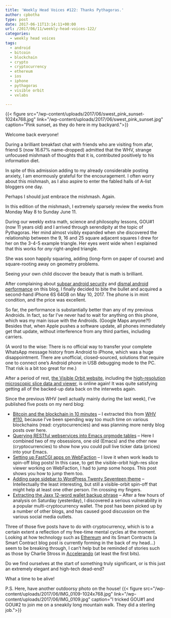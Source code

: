 ```yaml
---
title: 'Weekly Head Voices #122: Thanks Pythagoras.'
author: cpbotha
type: post
date: 2017-06-11T13:14:11+00:00
url: /2017/06/11/weekly-head-voices-122/
categories:
  - weekly head voices
tags:
  - android
  - bitcoin
  - blockchain
  - crypto
  - cryptocurrency
  - ethereum
  - ios
  - iphone
  - pythagoras
  - visible orbit
  - vxlabs

---
```

{{< figure src="/wp-content/uploads/2017/06/swest_pink_sunset-1024x768.jpg" link="/wp-content/uploads/2017/06/swest_pink_sunset.jpg" caption="Pink sunset, as they do here in my backyard.">}} 

Welcome back everyone!

During a brilliant breakfast chat with friends who are visiting from afar, friend S (now 16.67% name-dropped) admitted that the WHV, strange unfocused mishmash of thoughts that it is, contributed positively to his information diet.

In spite of this admission adding to my already considerable posting anxiety, I am enormously grateful for the encouragement. I often worry about this mishmash, as I also aspire to enter the fabled halls of A-list bloggers one day.

Perhaps I should just embrace the mishmash. Again.

In this edition of the mishmash, I extremely sparsely review the weeks from Monday May 8 to Sunday June 11.

During our weekly extra math, science and philosophy lessons, GOU#1 (now 11 years old) and I arrived through serendipity at the topic of Pythagoras. Her mind almost visibly expanded when she discovered the relationship between the 9, 16 and 25 square adjacent squares I drew for her on the 3-4-5 example triangle. Her eyes went wide when I explained that this works for _any_ right-angled triangle.

She was soon happily squaring, adding (long-form on paper of course) and square-rooting away on geometry problems.

Seeing your own child discover the beauty that is math is brilliant.

After complaining about [subpar android security][1] and [dismal android performance][2] on this blog, I finally decided to bite the bullet and acquired a second-hand iPhone 6S 64GB on May 10, 2017. The phone is in mint condition, and the price was excellent.

So far, the performance is substantially better than any of my previous Androids. In fact, so far I’ve never had to wait for anything on this phone, which was my main issue with the Androids. (Google Maps anyone?!) Besides that, when Apple pushes a software update, all phones immediately get that update, without interference from any third parties, including carriers.

(A word to the wise: There is no official way to transfer your complete WhatsApp message history from Android to iPhone, which was a huge disappointment. There are unofficial, closed-sourced, solutions that require one to connect one’s Android phone in USB debugging mode to the PC. That risk is a bit too great for me.)

After a period of rest, [the Visible Orbit website][3], including the [high-resolution microscopic slice data and viewer][4], is online again! It was quite satisfying getting all of the backed-up data back on the interwebs again.

Since the previous WHV (well actually mainly during the last week), I’ve published five posts on my nerd blog:

  * [Bitcoin and the blockchain in 10 minutes][5] – I extracted this from [WHV #110][6], because I’ve been spending way too much time on various blockchains (read: cryptocurrencies) and was planning more nerdy blog posts over here.
  * [Querying RESTful webservices into Emacs orgmode tables][7] – Here I combined two of my obsessions, one old (Emacs) and the other new (cryptocurrencies) to show how you could pull live ticker data (prices) into your Emacs.
  * [Setting up FastCGI apps on WebFaction][8] – I love it when work leads to spin-off blog posts! In this case, to get the visible-orbit high-res slice viewer working on WebFaction, I had to jump some hoops. This post shows you how to jump them too.
  * [Adding page sidebar to WordPress Twenty Seventeen theme][9] – Intellectually the least interesting, but still a visible-orbit spin-off that might help at least one other person. I’m crossing my fingers.
  * [Extracting the Jaxx 12-word wallet backup phrase][10] – After a few hours of analysis on Saturday (yesterday), I discovered a serious vulnerability in a popular multi-cryptocurrency wallet. The post has been picked up by a number of other blogs, and has caused good discussion on the various social media outlets.

Three of those five posts have to do with cryptocurrency, which is to a certain extent a reflection of my free-time mental cycles at the moment. Looking at how technology such as [Ethereum][11] and its Smart Contracts (a Smart Contract blog post is currently forming in the back of my head…) seem to be breaking through, I can’t help but be reminded of stories such as those by Charlie Stross in [Accelerando][12] (at least the first bits).

Do we find ourselves at the start of something truly significant, or is this just an extremely elegant and high-tech dead-end?

What a time to be alive!

P.S. Here, have another outdoorsy photo on the house!
{{< figure src="/wp-content/uploads/2017/06/IMG_0109-1024x768.jpg" link="/wp-content/uploads/2017/06/IMG_0109.jpg" caption="I tricked GOU#1 and GOU#2 to join me on a sneakily long mountain walk. They did a sterling job.">}}

 [1]: /2016/11/27/android-security-in-2016-is-a-mess/
 [2]: /2017/02/12/android-vs-iphone-performance-a-quick-note/
 [3]: http://visible-orbit.org/
 [4]: http://visible-orbit.org/the-collection/high-res-section-stacks/
 [5]: https://vxlabs.com/2017/06/03/bitcoin-and-the-blockchain-in-10-minutes/
 [6]: /2016/07/25/weekly-head-voices-110-satoshi/
 [7]: https://vxlabs.com/2017/06/03/querying-restful-webservices-into-emacs-orgmode-tables/
 [8]: https://vxlabs.com/2017/06/06/setting-up-fastcgi-apps-on-webfaction/
 [9]: https://vxlabs.com/2017/06/07/adding-page-sidebar-to-wordpress-twenty-seventeen-theme/
 [10]: https://vxlabs.com/2017/06/10/extracting-the-jaxx-12-word-wallet-backup-phrase/
 [11]: https://en.wikipedia.org/wiki/Ethereum
 [12]: https://en.wikipedia.org/wiki/Accelerando
